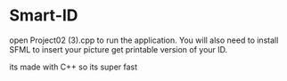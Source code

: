 # Smart-ID
 
open Project02 (3).cpp
to run the application.
You will also need to install SFML to insert your picture get printable version of your ID.

its made with C++ so its super fast
